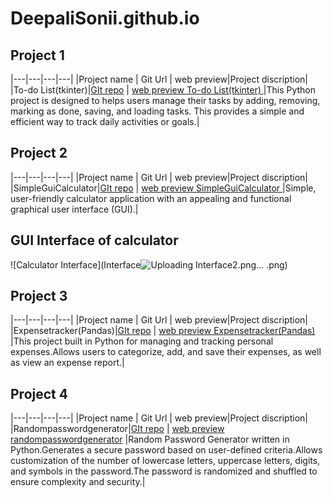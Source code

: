 # DeepaliSonii.github.io

## Project 1


|---|---|---|---|
|Project name | Git Url | web preview|Project discription|
|To-do List(tkinter)|[GIt repo](https://github.com/DeepaliSonii/To-do-List-tkinter-) | [web preview To-do List(tkinter) ](https://github.com/DeepaliSonii/To-do-List-tkinter-) |This Python project is designed to helps users manage their tasks by adding, removing, marking as done, saving, and loading tasks. This provides a simple and efficient way to track daily activities or goals.|




## Project 2

|---|---|---|---|
|Project name | Git Url | web preview|Project discription|
|SimpleGuiCalculator|[GIt repo](https://github.com/DeepaliSonii/SimpleGuiCalculator) | [web preview SimpleGuiCalculator ](https://github.com/DeepaliSonii/SimpleGuiCalculator) |Simple, user-friendly calculator application with an appealing and functional graphical user interface (GUI).|
## GUI Interface of calculator
![Calculator Interface](Interface![Uploading Interface2.png…]()
.png)

## Project 3

|---|---|---|---|
|Project name | Git Url | web preview|Project discription|
|Expensetracker(Pandas)|[GIt repo](https://github.com/DeepaliSonii/Expensetracker) | [web preview Expensetracker(Pandas) ](https://github.com/DeepaliSonii/Expensetracker) |This  project built in Python for managing and tracking personal expenses.Allows users to categorize, add, and save their expenses, as well as view an expense report.|


## Project 4

|---|---|---|---|
|Project name | Git Url | web preview|Project discription|
|Randompasswordgenerator|[GIt repo](https://github.com/DeepaliSonii/randompasswordgenerator.git) | [web preview randompasswordgenerator](https://github.com/DeepaliSonii/randompasswordgenerator) |Random Password Generator written in Python.Generates a secure password based on user-defined criteria.Allows customization of the number of lowercase letters, uppercase letters, digits, and symbols in the password.The password is randomized and shuffled to ensure complexity and security.|


